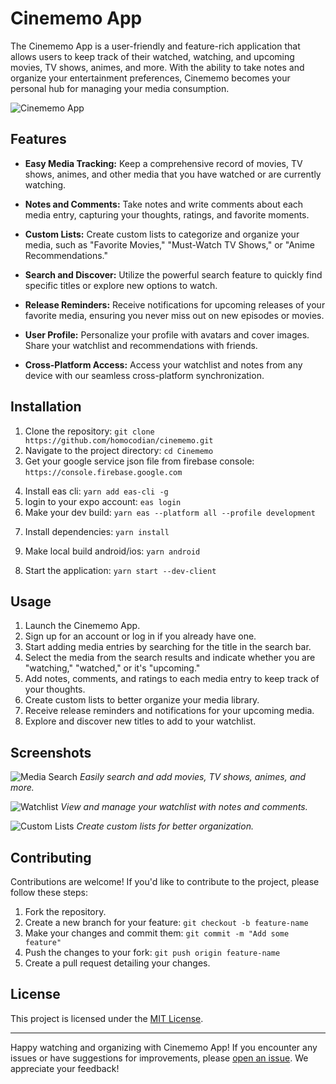 # Cinememo App

The Cinememo App is a user-friendly and feature-rich application that allows users to keep track of their watched, watching, and upcoming movies, TV shows, animes, and more. With the ability to take notes and organize your entertainment preferences, Cinememo becomes your personal hub for managing your media consumption.

![Cinememo App](app-screenshot.png)

## Features

- **Easy Media Tracking:** Keep a comprehensive record of movies, TV shows, animes, and other media that you have watched or are currently watching.

- **Notes and Comments:** Take notes and write comments about each media entry, capturing your thoughts, ratings, and favorite moments.

- **Custom Lists:** Create custom lists to categorize and organize your media, such as "Favorite Movies," "Must-Watch TV Shows," or "Anime Recommendations."

- **Search and Discover:** Utilize the powerful search feature to quickly find specific titles or explore new options to watch.

- **Release Reminders:** Receive notifications for upcoming releases of your favorite media, ensuring you never miss out on new episodes or movies.

- **User Profile:** Personalize your profile with avatars and cover images. Share your watchlist and recommendations with friends.

- **Cross-Platform Access:** Access your watchlist and notes from any device with our seamless cross-platform synchronization.

## Installation

1. Clone the repository: `git clone https://github.com/homocodian/cinememo.git`
2. Navigate to the project directory: `cd Cinememo`
3. Get your google service json file from firebase console: `https://console.firebase.google.com`
<!-- FOR REMOTE BUILD THROUGH EXPO -->
4. Install eas cli: `yarn add eas-cli -g`
5. login to your expo account: `eas login`
6. Make your dev build: `yarn eas --platform all --profile development`

<!-- INSTALL DEPS -->

7. Install dependencies: `yarn install`

<!-- OR BUILD LOCALLY (MAKE SURE YOU HAVE ANDROID STUDIO/XCODE INSTALLED FOR RESPECTIVE PLATFORMS)-->

9. Make local build android/ios: `yarn android`

<!-- IN ANOTHER TERMINAL IF YOUR HAVE OPTTED FOR LOCAL BUILD -->

8. Start the application: `yarn start --dev-client`

## Usage

1. Launch the Cinememo App.
2. Sign up for an account or log in if you already have one.
3. Start adding media entries by searching for the title in the search bar.
4. Select the media from the search results and indicate whether you are "watching," "watched," or it's "upcoming."
5. Add notes, comments, and ratings to each media entry to keep track of your thoughts.
6. Create custom lists to better organize your media library.
7. Receive release reminders and notifications for your upcoming media.
8. Explore and discover new titles to add to your watchlist.

## Screenshots

![Media Search](screenshots/media-search.png)
_Easily search and add movies, TV shows, animes, and more._

![Watchlist](screenshots/watchlist.png)
_View and manage your watchlist with notes and comments._

![Custom Lists](screenshots/custom-lists.png)
_Create custom lists for better organization._

## Contributing

Contributions are welcome! If you'd like to contribute to the project, please follow these steps:

1. Fork the repository.
2. Create a new branch for your feature: `git checkout -b feature-name`
3. Make your changes and commit them: `git commit -m "Add some feature"`
4. Push the changes to your fork: `git push origin feature-name`
5. Create a pull request detailing your changes.

## License

This project is licensed under the [MIT License](LICENSE).

---

Happy watching and organizing with Cinememo App! If you encounter any issues or have suggestions for improvements, please [open an issue](https://github.com/homocodian/cinememo/issues). We appreciate your feedback!
